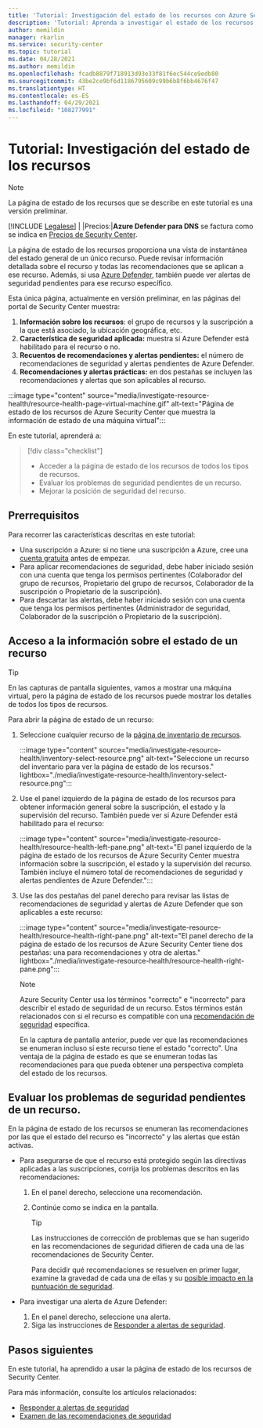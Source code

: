 ```yaml
---
title: 'Tutorial: Investigación del estado de los recursos con Azure Security Center'
description: 'Tutorial: Aprenda a investigar el estado de los recursos con Azure Security Center.'
author: memildin
manager: rkarlin
ms.service: security-center
ms.topic: tutorial
ms.date: 04/28/2021
ms.author: memildin
ms.openlocfilehash: fcadb8879f718913d93e33f81f6ec544ce9edb80
ms.sourcegitcommit: 43be2ce9bf6d1186795609c99b6b8f6bb4676f47
ms.translationtype: HT
ms.contentlocale: es-ES
ms.lasthandoff: 04/29/2021
ms.locfileid: "108277991"
---
```

# <a name="tutorial-investigate-the-health-of-your-resources"></a>Tutorial: Investigación del estado de los recursos

> [!NOTE]
> La página de estado de los recursos que se describe en este tutorial es una versión preliminar.
> 
> [!INCLUDE [Legalese](../../includes/security-center-preview-legal-text.md)] | |Precios:|**Azure Defender para DNS** se factura como se indica en [Precios de Security Center](https://azure.microsoft.com/pricing/details/security-center/).

La página de estado de los recursos proporciona una vista de instantánea del estado general de un único recurso. Puede revisar información detallada sobre el recurso y todas las recomendaciones que se aplican a ese recurso. Además, si usa [Azure Defender](azure-defender.md), también puede ver alertas de seguridad pendientes para ese recurso específico.

Esta única página, actualmente en versión preliminar, en las páginas del portal de Security Center muestra:

1. **Información sobre los recursos**: el grupo de recursos y la suscripción a la que está asociado, la ubicación geográfica, etc.
1. **Característica de seguridad aplicada:** muestra si Azure Defender está habilitado para el recurso o no.
1. **Recuentos de recomendaciones y alertas pendientes:** el número de recomendaciones de seguridad y alertas pendientes de Azure Defender.
1. **Recomendaciones y alertas prácticas:** en dos pestañas se incluyen las recomendaciones y alertas que son aplicables al recurso.

:::image type="content" source="media/investigate-resource-health/resource-health-page-virtual-machine.gif" alt-text="Página de estado de los recursos de Azure Security Center que muestra la información de estado de una máquina virtual":::

En este tutorial, aprenderá a:

> [!div class="checklist"]
> * Acceder a la página de estado de los recursos de todos los tipos de recursos.
> * Evaluar los problemas de seguridad pendientes de un recurso.
> * Mejorar la posición de seguridad del recurso.

## <a name="prerequisites"></a>Prerrequisitos

Para recorrer las características descritas en este tutorial:

- Una suscripción a Azure: si no tiene una suscripción a Azure, cree una [cuenta gratuita](https://azure.microsoft.com/free/) antes de empezar.
- Para aplicar recomendaciones de seguridad, debe haber iniciado sesión con una cuenta que tenga los permisos pertinentes (Colaborador del grupo de recursos, Propietario del grupo de recursos, Colaborador de la suscripción o Propietario de la suscripción).
- Para descartar las alertas, debe haber iniciado sesión con una cuenta que tenga los permisos pertinentes (Administrador de seguridad, Colaborador de la suscripción o Propietario de la suscripción).

##  <a name="access-the-health-information-for-a-resource"></a>Acceso a la información sobre el estado de un recurso

> [!TIP]
> En las capturas de pantalla siguientes, vamos a mostrar una máquina virtual, pero la página de estado de los recursos puede mostrar los detalles de todos los tipos de recursos. 

Para abrir la página de estado de un recurso:

1. Seleccione cualquier recurso de la [página de inventario de recursos](asset-inventory.md).

    :::image type="content" source="media/investigate-resource-health/inventory-select-resource.png" alt-text="Seleccione un recurso del inventario para ver la página de estado de los recursos." lightbox="./media/investigate-resource-health/inventory-select-resource.png":::

1. Use el panel izquierdo de la página de estado de los recursos para obtener información general sobre la suscripción, el estado y la supervisión del recurso. También puede ver si Azure Defender está habilitado para el recurso:

    :::image type="content" source="media/investigate-resource-health/resource-health-left-pane.png" alt-text="El panel izquierdo de la página de estado de los recursos de Azure Security Center muestra información sobre la suscripción, el estado y la supervisión del recurso. También incluye el número total de recomendaciones de seguridad y alertas pendientes de Azure Defender.":::

1. Use las dos pestañas del panel derecho para revisar las listas de recomendaciones de seguridad y alertas de Azure Defender que son aplicables a este recurso:

    :::image type="content" source="media/investigate-resource-health/resource-health-right-pane.png" alt-text="El panel derecho de la página de estado de los recursos de Azure Security Center tiene dos pestañas: una para recomendaciones y otra de alertas." lightbox="./media/investigate-resource-health/resource-health-right-pane.png":::

    > [!NOTE]
    > Azure Security Center usa los términos "correcto" e "incorrecto" para describir el estado de seguridad de un recurso. Estos términos están relacionados con si el recurso es compatible con una [recomendación de seguridad](security-policy-concept.md#what-is-a-security-recommendation) específica.
    >
    > En la captura de pantalla anterior, puede ver que las recomendaciones se enumeran incluso si este recurso tiene el estado "correcto". Una ventaja de la página de estado es que se enumeran todas las recomendaciones para que pueda obtener una perspectiva completa del estado de los recursos. 


## <a name="evaluate-the-outstanding-security-issues-for-a-resource"></a>Evaluar los problemas de seguridad pendientes de un recurso.

En la página de estado de los recursos se enumeran las recomendaciones por las que el estado del recurso es "incorrecto" y las alertas que están activas. 

- Para asegurarse de que el recurso está protegido según las directivas aplicadas a las suscripciones, corrija los problemas descritos en las recomendaciones:
    1. En el panel derecho, seleccione una recomendación.
    1. Continúe como se indica en la pantalla.

        > [!TIP]
        > Las instrucciones de corrección de problemas que se han sugerido en las recomendaciones de seguridad difieren de cada una de las recomendaciones de Security Center.
        >
        > Para decidir qué recomendaciones se resuelven en primer lugar, examine la gravedad de cada una de ellas y su [posible impacto en la puntuación de seguridad](secure-score-security-controls.md#security-controls-and-their-recommendations).

- Para investigar una alerta de Azure Defender:
    1. En el panel derecho, seleccione una alerta.
    1. Siga las instrucciones de [Responder a alertas de seguridad](security-center-managing-and-responding-alerts.md#respond-to-security-alerts).


## <a name="next-steps"></a>Pasos siguientes

En este tutorial, ha aprendido a usar la página de estado de los recursos de Security Center.

Para más información, consulte los artículos relacionados:

- [Responder a alertas de seguridad](security-center-managing-and-responding-alerts.md#respond-to-security-alerts)
- [Examen de las recomendaciones de seguridad](security-center-recommendations.md)